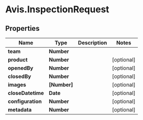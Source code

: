 # Avis.InspectionRequest

## Properties

| Name              | Type         | Description | Notes      |
| ----------------- | ------------ | ----------- | ---------- |
| **team**          | **Number**   |             |
| **product**       | **Number**   |             | [optional] |
| **openedBy**      | **Number**   |             | [optional] |
| **closedBy**      | **Number**   |             | [optional] |
| **images**        | **[Number]** |             | [optional] |
| **closeDatetime** | **Date**     |             | [optional] |
| **configuration** | **Number**   |             | [optional] |
| **metadata**      | **Number**   |             | [optional] |
